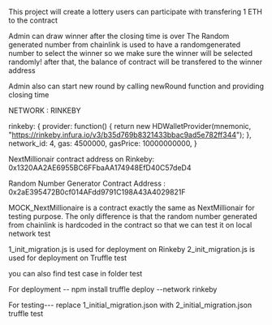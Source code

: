 This project will create a lottery 
users can participate with transfering 1 ETH to the contract

Admin can draw winner after the closing time is over 
The Random generated number from chainlink is used to have a randomgenerated number to select the winner so we make sure the winner will be selected randomly! 
after that, the balance of contract will be transfered to the winner address

Admin also can start new round by calling newRound function and providing closing time


NETWORK : RINKEBY

rinkeby: {
      provider: function() { 
       return new HDWalletProvider(mnemonic, "https://rinkeby.infura.io/v3/b35d769b8321433bbac9ad5e782ff344");
      },
      network_id: 4,
      gas: 4500000,
      gasPrice: 10000000000,
  }


NextMillionair contract address on Rinkeby:
0x1320AA2AE6955BC6FFbaAA174948EfD40C57deD4

Random Number Generator Contract Address : 0x2aE395472B0cf014AFdd9791C198A43A4029821F

MOCK_NextMillionaire is a contract exactly the same as NextMillionair for testing purpose. The only difference is that the random number generated from chainlink is hardcoded in the contract so that we can test it on local network test

1_init_migration.js is used for deployment on Rinkeby
2_init_migration.js is used for deployment on Truffle test

you can also find test case in folder test

For deployment -- 
npm install
truffle deploy --network rinkeby 

For testing---
replace 1_initial_migration.json with 2_initial_migration.json
truffle test



